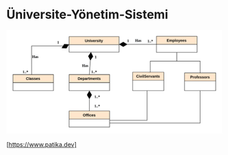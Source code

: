 # Üniversite-Yönetim-Sistemi
![alt text](https://github.com/KadirErcanKaradas/patika/blob/main/Üniversite%20Yönetim%20Sistemi/1.png) 



[https://www.patika.dev]

